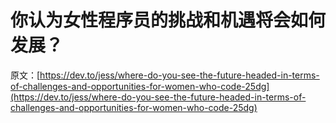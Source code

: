 # 你认为女性程序员的挑战和机遇将会如何发展？

原文：[https://dev.to/jess/where-do-you-see-the-future-headed-in-terms-of-challenges-and-opportunities-for-women-who-code-25dg](https://dev.to/jess/where-do-you-see-the-future-headed-in-terms-of-challenges-and-opportunities-for-women-who-code-25dg)